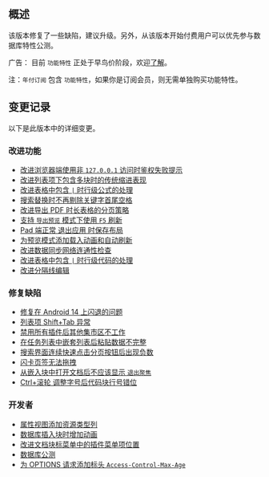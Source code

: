 ## 概述

该版本修复了一些缺陷，建议升级。另外，从该版本开始付费用户可以优先参与数据库特性公测。

广告： 目前 `功能特性` 正处于早鸟价阶段，欢迎[了解](https://b3log.org/siyuan/pricing.html)。

注：`年付订阅` 包含 `功能特性`，如果你是订阅会员，则无需单独购买功能特性。

## 变更记录

以下是此版本中的详细变更。

### 改进功能

* [改进浏览器端使用非 `127.0.0.1` 访问时鉴权失败提示](https://github.com/siyuan-note/siyuan/issues/9224)
* [改进列表项下包含多块时的传统缩进表现](https://github.com/siyuan-note/siyuan/issues/9226)
* [改进表格中包含 `|` 时行级公式的处理](https://github.com/siyuan-note/siyuan/issues/9227)
* [搜索替换时不再剔除关键字首尾空格](https://github.com/siyuan-note/siyuan/issues/9229)
* [改进导出 PDF 时长表格的分页策略](https://github.com/siyuan-note/siyuan/pull/9234)
* [支持 `导出预览` 模式下使用 `F5` 刷新](https://github.com/siyuan-note/siyuan/issues/9235)
* [Pad 端正常 退出应用 时保存布局](https://github.com/siyuan-note/siyuan/issues/9244)
* [为预览模式添加载入动画和自动刷新](https://github.com/siyuan-note/siyuan/issues/9247)
* [改进数据同步网络连通性检查](https://github.com/siyuan-note/siyuan/issues/9251)
* [改进表格中包含 `|` 时行级代码的处理](https://github.com/siyuan-note/siyuan/issues/9252)
* [改进分隔线编辑](https://github.com/siyuan-note/siyuan/issues/9259)

### 修复缺陷

* [修复在 Android 14 上闪退的问题](https://github.com/siyuan-note/siyuan/issues/9212)
* [列表项 Shift+Tab 异常](https://github.com/siyuan-note/siyuan/issues/9237)
* [禁用所有插件后其他集市区不工作](https://github.com/siyuan-note/siyuan/issues/9238)
* [在任务列表中嵌套列表后粘贴数据不完整](https://github.com/siyuan-note/siyuan/issues/9239)
* [搜索界面连续快速点击分页按钮后出现负数](https://github.com/siyuan-note/siyuan/issues/9243)
* [闪卡页签无法拖拽](https://github.com/siyuan-note/siyuan/issues/9250)
* [从嵌入块中打开文档后不应该显示 `退出聚焦`](https://github.com/siyuan-note/siyuan/issues/9254)
* [Ctrl+滚轮 调整字号后代码块行号错位](https://github.com/siyuan-note/siyuan/issues/9260)

### 开发者

* [属性视图添加资源类型列](https://github.com/siyuan-note/siyuan/issues/8895)
* [数据库插入块时增加动画](https://github.com/siyuan-note/siyuan/issues/9092)
* [改进文档块标菜单中的插件菜单项位置](https://github.com/siyuan-note/siyuan/pull/9225)
* [数据库公测](https://github.com/siyuan-note/siyuan/issues/9242)
* [为 OPTIONS 请求添加标头 `Access-Control-Max-Age`](https://github.com/siyuan-note/siyuan/pull/9257)
